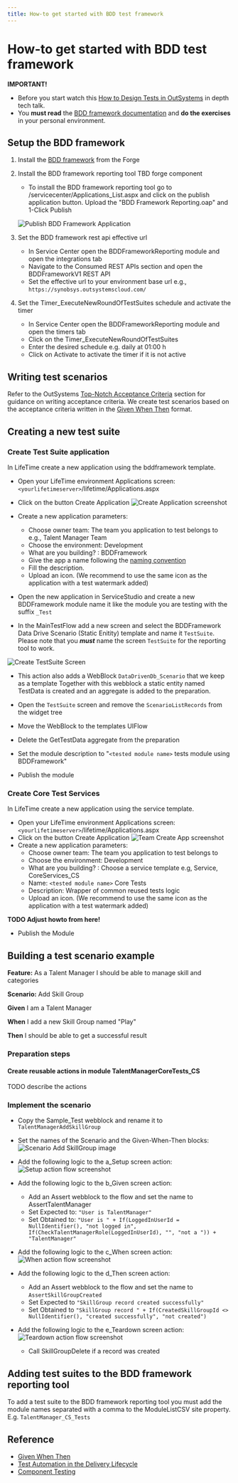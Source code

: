```yaml
---
title: How-to get started with BDD test framework
---
```


# How-to get started with BDD test framework

**IMPORTANT!**

* Before you start watch this <a class="external" href="https://www.outsystems.com/events/tech-talks/designing-application-testing/" target="_blank">How to Design Tests in OutSystems</a> in depth tech talk.
* You **must read** the [BDD framework documentation](https://www.outsystems.com/forge/Component_Documentation.aspx?ProjectId=1201&ProjectName=bddframework) and **do the exercises** in your personal environment.

## Setup the BDD framework

1. Install the [BDD framework](https://www.outsystems.com/forge/component-overview/1201/bddframework) from the Forge
1. Install the BDD framework reporting tool TBD forge component
    * To install the BDD framework reporting tool go to <yourdevserver>/servicecenter/Applications_List.aspx and click on the publish application button. Upload the "BDD Framework Reporting.oap" and 1-Click Publish

    ![Publish BDD Framework Application](images\PublishBDDFrameworkApplication.png)

1. Set the BDD framework rest api effective url

    * In Service Center open the BDDFrameworkReporting module and open the integrations tab
    * Navigate to the Consumed REST APIs section and open the BDDFrameworkV1 REST API
    * Set the effective url to your environment base url e.g., `https://synobsys.outsystemscloud.com/`

1. Set the Timer_ExecuteNewRoundOfTestSuites schedule and activate the timer

    * In Service Center open the BDDFrameworkReporting module and open the timers tab
    * Click on the Timer_ExecuteNewRoundOfTestSuites
    * Enter the desired schedule e.g. daily at 01:00 h
    * Click on Activate to activate the timer if it is not active

## Writing test scenarios

Refer to the OutSystems [Top-Notch Acceptance Criteria](https://success.outsystems.com/Documentation/11/Managing_the_Applications_Lifecycle/Test_Automation_in_the_Delivery_Lifecycle#Top-Notch_Acceptance_Criteria) section for guidance on writing acceptance criteria.
We create test scenarios based on the acceptance criteria written in the [Given When Then](https://www.agilealliance.org/glossary/gwt) format.

## Creating a new test suite

### Create Test Suite application

In LifeTime create a new application using the bddframework template.

* Open your LifeTime environment Applications screen: `<yourlifetimeserver>`/lifetime/Applications.aspx
* Click on the button Create Application ![Create Application screenshot](images\CreateApplicationInLifeTime.png)
* Create a new application parameters:
    * Choose owner team: The team you application to test belongs to e.g., Talent Manager Team
    * Choose the environment: Development
    * What are you building? : BDDFramework
    * Give the app a name following the [naming convention](..\standards\OutSystemsNamingConventions.html)
    * Fill the description.
    * Upload an icon. (We recommend to use the same icon as the application with a test watermark added)

* Open the new application in ServiceStudio and create a new BDDFramework module name it like the module you are testing with the suffix `_Test`
* In the MainTestFlow add a new screen and select the BDDFramework Data Drive Scenario (Static Enitity) template and name it `TestSuite`. Please note that you ***must*** name the screen `TestSuite` for the reporting tool to work.

![Create TestSuite Screen](images\CreateTestSuiteScreen.png)

* This action also adds a WebBlock `DataDrivenDb_Scenario` that we keep as a template
Together with this webblock a static entity named TestData is created and an aggregate is added to the preparation.

* Open the `TestSuite` screen and remove the `ScenarioListRecords` from the widget tree
* Move the WebBlock to the templates UIFlow
* Delete the GetTestData aggregate from the preparation
* Set the module description to "`<tested module name>` tests module using BDDFramework"
* Publish the module

### Create Core Test Services

In LifeTime create a new application using the service template.

* Open your LifeTime environment Applications screen: `<yourlifetimeserver>`/lifetime/Applications.aspx
* Click on the button Create Application ![Team Create App screenshot](images\CreateApplicationInLifeTime.png)
* Create a new application parameters:
    * Choose owner team: The team you application to test belongs to
    * Choose the environment: Development
    * What are you building? : Choose a service template e.g, Service, CoreServices_CS
    * Name: `<tested module name>` Core Tests
    * Description: Wrapper of common reused tests logic
    * Upload an icon. (We recommend to use the same icon as the application with a test watermark added)

**TODO Adjust howto from here!**

* Publish the Module

## Building a test scenario example

**Feature:** As a Talent Manager I should be able to manage skill and categories

**Scenario:** Add Skill Group

**Given** I am a Talent Manager

**When** I add a new Skill Group  named "Play"

**Then** I should be able to get a successful result

### Preparation steps

#### Create reusable actions in module TalentManagerCoreTests_CS

TODO describe the actions
<!-- * `UserTalentManagerGetOrCreate`: Gets or creates (if not already existing) a Talent Manager user. _Please note that as an exception we will **not** remove the user in the Teardown of the tests as this may interfere with other running tests and will polute the users administration._
* `SkillGroupSampleGet`: Initializes a sample Skill Group record with given fields
-->

### Implement the scenario

* Copy the Sample_Test webblock and rename it to `TalentManagerAddSkillGroup`
* Set the names of the Scenario and the Given-When-Then blocks: ![Scenario Add SkillGroup image](images\ScenarioAddSkillGroup.png)
* Add the following logic to the a_Setup screen action: ![Setup action flow screenshot](images\SetupScreenAction.png)
* Add the following logic to the b_Given screen action:
    * Add an Assert webblock to the flow and set the name to AssertTalentManager
    * Set Expected to: `"User is TalentManager"`
    * Set Obtained to: `"User is " +
If(LoggedInUserId = NullIdentifier(), "not logged in",
If(CheckTalentManagerRole(LoggedInUserId), "", "not a ")) + "TalentManager"`

* Add the following logic to the c_When screen action: ![When action flow screenshot](images\WhenScreenAction.png)
* Add the following logic to the d_Then screen action:
    * Add an Assert webblock to the flow and set the name to `AssertSkillGroupCreated`
    * Set Expected to `"SkillGroup record created successfully"`
    * Set Obtained to `"SkillGroup record " +
If(CreatedSkillGroupId <> NullIdentifier(), "created successfully", "not created")`
* Add the following logic to the e_Teardown screen action: ![Teardown action flow screenshot]()
    * Call SkillGroupDelete if a record was created

## Adding test suites to the BDD framework reporting tool

To add a test suite to the BDD framework reporting tool you must add the module names separated with a comma to the ModuleListCSV site property. E.g. `TalentManager_CS_Tests`

<!--
# Example

_As a Store Manager I should be able to manage my
products and categories_

**Scenario:** Search shop products

**Given** that my shop has multiple wine products **and** one of those is an Altos de Luzon (Red)

**When** I search for the keywords "altos de"

**Then** I should get 1 single result containing Altos de Luzon (Red)

_As a Store Manager I should be able to manage my products and
categories_

**Scenario Outline:** Search shop products

**Given** that my shop has multiple wine products

**When** I search for the keywords “<Keywords>”

**Then** I should get <Number of Results>

Examples:

| Keywords | Number of Results |
| -------- | -- |
| Altos de | 1 |
| Altos | 3 |
| Hormigas | 2 |
-->

## Reference

* <a href="https://www.agilealliance.org/glossary/gwt" target="_blank">Given When Then</a>
* <a href="https://success.outsystems.com/Documentation/11/Managing_the_Applications_Lifecycle/Test_Automation_in_the_Delivery_Lifecycle" target="_blank">Test Automation in the Delivery Lifecycle</a>
* <a href="https://success.outsystems.com/Documentation/Best_Practices/OutSystems_Testing_Guidelines/Component_Testing" target="_blank">Component Testing</a>
